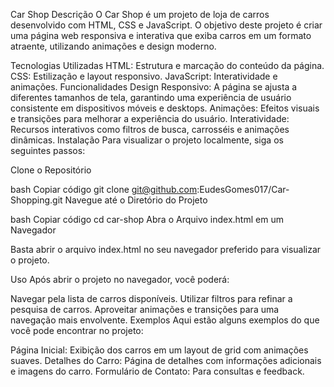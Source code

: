 Car Shop
Descrição
O Car Shop é um projeto de loja de carros desenvolvido com HTML, CSS e JavaScript. O objetivo deste projeto é criar uma página web responsiva e interativa que exiba carros em um formato atraente, utilizando animações e design moderno.

Tecnologias Utilizadas
HTML: Estrutura e marcação do conteúdo da página.
CSS: Estilização e layout responsivo.
JavaScript: Interatividade e animações.
Funcionalidades
Design Responsivo: A página se ajusta a diferentes tamanhos de tela, garantindo uma experiência de usuário consistente em dispositivos móveis e desktops.
Animações: Efeitos visuais e transições para melhorar a experiência do usuário.
Interatividade: Recursos interativos como filtros de busca, carrosséis e animações dinâmicas.
Instalação
Para visualizar o projeto localmente, siga os seguintes passos:

Clone o Repositório

bash
Copiar código
git clone git@github.com:EudesGomes017/Car-Shopping.git
Navegue até o Diretório do Projeto

bash
Copiar código
cd car-shop
Abra o Arquivo index.html em um Navegador

Basta abrir o arquivo index.html no seu navegador preferido para visualizar o projeto.

Uso
Após abrir o projeto no navegador, você poderá:

Navegar pela lista de carros disponíveis.
Utilizar filtros para refinar a pesquisa de carros.
Aproveitar animações e transições para uma navegação mais envolvente.
Exemplos
Aqui estão alguns exemplos do que você pode encontrar no projeto:

Página Inicial: Exibição dos carros em um layout de grid com animações suaves.
Detalhes do Carro: Página de detalhes com informações adicionais e imagens do carro.
Formulário de Contato: Para consultas e feedback.
